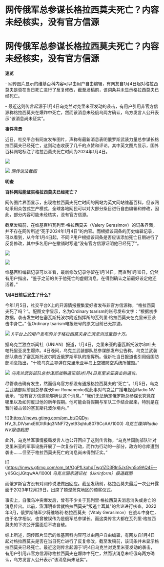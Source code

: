 # 网传俄军总参谋长格拉西莫夫死亡？内容未经核实，没有官方信源

# 网传俄军总参谋长格拉西莫夫死亡？内容未经核实，没有官方信源

**速览**

\-
网传图片显示的维基百科内容可以由用户自由编辑，有网友自1月4日起对格拉西莫夫是否在当日死亡进行了反复修改，截至发稿前，该词条并未显示格拉西莫夫已经死亡。

\-
最近这则传言起源于1月4日乌克兰对克里米亚发动的袭击，有用户引用非官方信源称格拉西莫夫在爆炸中死亡，然而该消息未经俄乌两方确认，乌方发言人公开表示“该消息尚未证实”。

**事件背景**

近日，社交平台有网友发布图片，声称有最新消息表明俄罗斯武装力量总参谋长格拉西莫夫已经死亡，这则动态收获了几千的点赞和评论。其中英文图片显示，国外百科网站标注了格拉西莫夫死亡时间为2024年1月4日。

![](https://inews.gtimg.com/om_bt/O_1hwHQYfHDn8JHQecUzw_OaTZwp3yCFj5xwCKXhWc1o4AA/1000)

![](https://inews.gtimg.com/om_bt/Ow0_uBF88VS_XnZ8l-cNxLZhnukJ6jtWrOrXQYjN7cQd0AA/1000)
_网传说法截图_

**明查**

**百科网站能证实格拉西莫夫已经死亡？**

网传图片界面显示，出现格拉西莫夫死亡时间的网站为英文网站维基百科，但该网站采用众包式生产模式，全球各地网民可以对大部分条目进行自由编辑和修改，因此，部分内容可能未经核实，没有官方信源。

截至发稿前，在维基百科瓦列里·格拉西莫夫（Valery
Gerasimov）的词条界面，并不存在网传所述“死于2024年1月4日”的内容。而根据该词条的历史编辑记录，可以看到，从今年1月4日起，不同IP用户根据该词条是否应该添加死亡日期进行了反复修改，其中多名用户在撤销时写道“没有官方信源证明他已经死了”。

![](https://inews.gtimg.com/om_bt/OqSjX1JF_Ev2tUK58ngwPrR-8IMNcHaFlLJLVnR02imZkAA/1000)

![](https://inews.gtimg.com/om_bt/Ojlch1rvd9w898QPxE4uWJtuCY3JiVyZhG6Qv1w3dCfcYAA/1000)

维基百科编辑记录可以查看，最新修改记录停留在1月14日，而直到1月10日，仍然有用户指出，“鉴于之前的关于他死亡的虚假消息，在得到确认之前最好设定他还活着。”

**1月4日前后发生了什么?**

今年1月5日，社交平台X上的开源情报搜集爱好者发布非官方信源称，“格拉西莫夫死了吗？”。配图文字显示，名为Ordinary
tsarism的账号发布文字：“根据初步数据，袭击发生时在塞瓦斯托波尔附近指挥所的瓦列里·格拉西莫夫在克里米亚袭击中身亡。” 但Ordinary
tsarism电报账号的原文目前已无踪迹。

![](https://inews.gtimg.com/om_bt/OECGXng6TZwomPP10Fv5kT9d_pAdoEMQB3FQcogqwP0csAA/1000)
_X平台上的用户发布的关于格拉西莫夫身亡消息浏览量超十万。_

据乌克兰独立新闻社（UNIAN）报道，1月4日，克里米亚的塞瓦斯托波尔和叶夫帕托里亚发生爆炸。4日晚间，乌克兰武装部队总参谋部发布公告称，乌克兰武装部队袭击了塞瓦斯托波尔附近俄罗斯军队的指挥所。俄新社当日报道也引用俄国防部消息指出，“十枚乌克兰导弹在克里米亚半岛上空被防空系统所摧毁。”

![](https://inews.gtimg.com/om_bt/OKglEO8zeLAwajugViBOcyK7mSKNcMc6cj4R90PodsnhgAA/1000)
_乌克兰武装部队总参谋部战略通讯部对1月4日克里米亚袭击的通告。_

尽管袭击确有发生，然而俄乌官方都没有通报格拉西莫夫的“死亡”。1月5日，乌克兰武装部队前副总参谋长Ihor
Romanenko就此事对乌克兰广播电视台Radio NV表示，“没有官方信源能够确认这个消息。”
“我们无法确定俄罗斯总参谋长究竟在哪里以及如何度过他的新年假期。他可能会将假期与军队工作结合起来，特别是在暂时被占领的塞瓦斯托波尔境内。”

![](https://inews.gtimg.com/om_bt/OQDy-
HV_3LDIVsmxE6DltRdq3NNF72yet93qhtu8079CcAA/1000) _乌克兰媒体Radio NV报道截图_

此外，乌克兰军事情报局发言人也公开回应了这则传言称，“乌克兰国防部队针对克里米亚的军事设施开展了一次复杂行动，而作为行动的一部分，敌方的仓库遭到袭击…….但至于格拉西莫夫死亡的消息尚未得到证实。”

![](https://inews.gtimg.com/om_bt/OgPfLkxhdTwg1ZD3RIn5JxGyn5o9AQ4E--
yK5GcjJGtqwAA/1000) _乌克兰国家通讯社（Ukrinform）报道截图_

而俄罗斯官方没有对网传说法做出回应。截至发稿前，格拉西莫夫最后一次公开露面于2023年12月29日，出席了顿涅茨克地区的颁奖仪式。

事实上，自俄乌冲突爆发后，曾有不少关于瓦列里·格拉西莫夫消息消失或身亡的消息传出。此前，澎湃明查曾就格拉西莫夫"叛逃土耳其"的言论进行核查。2022年3月，俄罗斯陆军少将维塔利·格拉西莫夫（Vitaly
Gerasimov）在战斗中身亡，由于名字相似，也曾被误传为是俄军总参谋长。而这类传言大都在瓦列里·格拉西莫夫的下次公开露面后不攻自破。

综上所述，网传图片显示的维基百科内容可以由用户自由编辑，有网友自1月4日起对格拉西莫夫是否在当日死亡进行了反复修改，截至发稿前，该词条并未显示格拉西莫夫已经死亡。最近这则传言起源于1月4日乌克兰对克里米亚发动的袭击，有用户引用非官方信源称格拉西莫夫在爆炸中死亡，然而该消息未经俄乌两方确认，乌方发言人公开表示“该消息尚未证实”。

